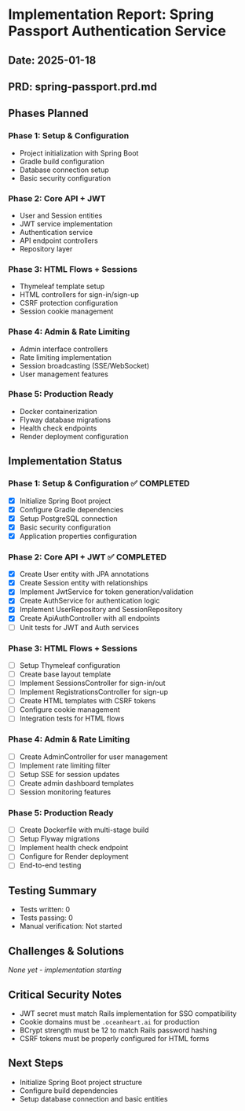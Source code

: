 # Implementation Report: Spring Passport Authentication Service
## Date: 2025-01-18
## PRD: spring-passport.prd.md

## Phases Planned

### Phase 1: Setup & Configuration
- Project initialization with Spring Boot
- Gradle build configuration
- Database connection setup
- Basic security configuration

### Phase 2: Core API + JWT
- User and Session entities
- JWT service implementation
- Authentication service
- API endpoint controllers
- Repository layer

### Phase 3: HTML Flows + Sessions
- Thymeleaf template setup
- HTML controllers for sign-in/sign-up
- CSRF protection configuration
- Session cookie management

### Phase 4: Admin & Rate Limiting
- Admin interface controllers
- Rate limiting implementation
- Session broadcasting (SSE/WebSocket)
- User management features

### Phase 5: Production Ready
- Docker containerization
- Flyway database migrations
- Health check endpoints
- Render deployment configuration

## Implementation Status

### Phase 1: Setup & Configuration ✅ COMPLETED
- [x] Initialize Spring Boot project
- [x] Configure Gradle dependencies
- [x] Setup PostgreSQL connection
- [x] Basic security configuration
- [x] Application properties configuration

### Phase 2: Core API + JWT ✅ COMPLETED
- [x] Create User entity with JPA annotations
- [x] Create Session entity with relationships
- [x] Implement JwtService for token generation/validation
- [x] Create AuthService for authentication logic
- [x] Implement UserRepository and SessionRepository
- [x] Create ApiAuthController with all endpoints
- [ ] Unit tests for JWT and Auth services

### Phase 3: HTML Flows + Sessions
- [ ] Setup Thymeleaf configuration
- [ ] Create base layout template
- [ ] Implement SessionsController for sign-in/out
- [ ] Implement RegistrationsController for sign-up
- [ ] Create HTML templates with CSRF tokens
- [ ] Configure cookie management
- [ ] Integration tests for HTML flows

### Phase 4: Admin & Rate Limiting
- [ ] Create AdminController for user management
- [ ] Implement rate limiting filter
- [ ] Setup SSE for session updates
- [ ] Create admin dashboard templates
- [ ] Session monitoring features

### Phase 5: Production Ready
- [ ] Create Dockerfile with multi-stage build
- [ ] Setup Flyway migrations
- [ ] Implement health check endpoint
- [ ] Configure for Render deployment
- [ ] End-to-end testing

## Testing Summary
- Tests written: 0
- Tests passing: 0
- Manual verification: Not started

## Challenges & Solutions
*None yet - implementation starting*

## Critical Security Notes
- JWT secret must match Rails implementation for SSO compatibility
- Cookie domains must be `.oceanheart.ai` for production
- BCrypt strength must be 12 to match Rails password hashing
- CSRF tokens must be properly configured for HTML forms

## Next Steps
- Initialize Spring Boot project structure
- Configure build dependencies
- Setup database connection and basic entities